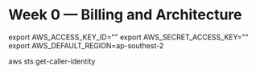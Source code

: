 # Week 0 — Billing and Architecture

export AWS_ACCESS_KEY_ID=""
export AWS_SECRET_ACCESS_KEY=""
export AWS_DEFAULT_REGION=ap-southest-2

aws sts get-caller-identity
